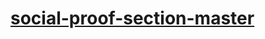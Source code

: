 <h1>
<a href="https://ejerciciosfrontendmentor.github.io/social-proof-section-master/">
 social-proof-section-master
</a>
</h1>
